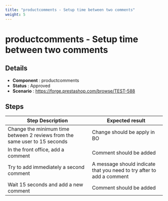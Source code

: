 ```yaml
---
title: "productcomments - Setup time between two comments"
weight: 5
---
```


# productcomments - Setup time between two comments
## Details
* **Component** : productcomments
* **Status** : Approved
* **Scenario** : https://forge.prestashop.com/browse/TEST-588

## Steps
| Step Description | Expected result |
| ----- | ----- |
| Change the minimum time between 2 reviews from the same user to 15 seconds | Change should be apply in BO |
| In the front office, add a comment | Comment should be added |
| Try to add immediately a second comment | A message should indicate that you need to try after to add a comment |
| Wait 15 seconds and add a new comment | Comment should be added |
